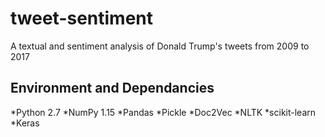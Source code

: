 # tweet-sentiment
A textual and sentiment analysis of Donald Trump's tweets from 2009 to 2017

## Environment and Dependancies
*Python 2.7
*NumPy 1.15
*Pandas
*Pickle
*Doc2Vec
*NLTK
*scikit-learn
*Keras
